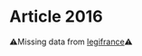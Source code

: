 # Article 2016

⚠️Missing data from [legifrance](https://www.legifrance.gouv.fr/codes/article_lc/LEGIARTI000006445379)⚠️